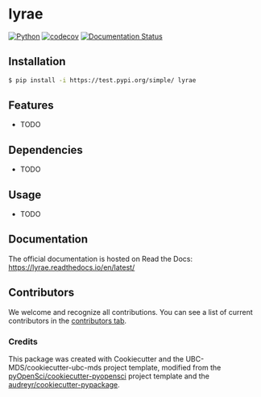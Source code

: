 # lyrae 

[![Python](https://img.shields.io/badge/python-3.9-blue)]()
[![codecov](https://codecov.io/gh/xudong-Y/lyrae/branch/main/graph/badge.svg)](https://codecov.io/gh/xudong-Y/lyrae)
[![Documentation Status](https://readthedocs.org/projects/lyrae/badge/?version=latest)](https://lyrae.readthedocs.io/en/latest/?badge=latest)


## Installation

```bash
$ pip install -i https://test.pypi.org/simple/ lyrae
```

## Features

- TODO

## Dependencies

- TODO

## Usage

- TODO

## Documentation

The official documentation is hosted on Read the Docs: https://lyrae.readthedocs.io/en/latest/

## Contributors

We welcome and recognize all contributions. You can see a list of current contributors in the [contributors tab](https://github.com/xudong-Y/lyrae/graphs/contributors).

### Credits

This package was created with Cookiecutter and the UBC-MDS/cookiecutter-ubc-mds project template, modified from the [pyOpenSci/cookiecutter-pyopensci](https://github.com/pyOpenSci/cookiecutter-pyopensci) project template and the [audreyr/cookiecutter-pypackage](https://github.com/audreyr/cookiecutter-pypackage).
